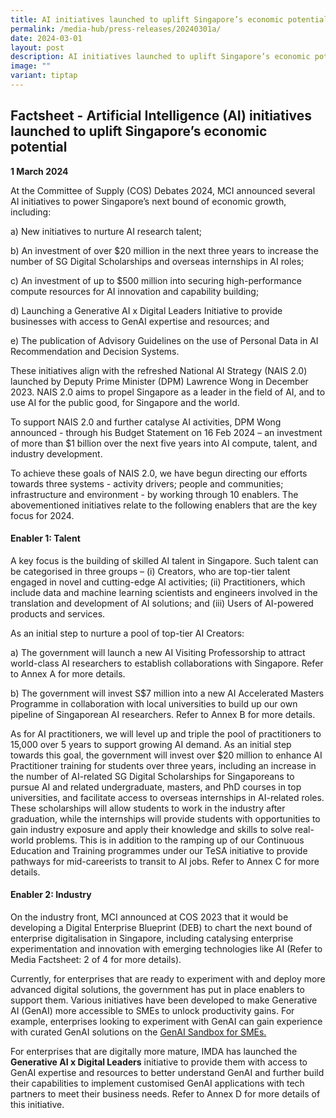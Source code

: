 ```yaml
---
title: AI initiatives launched to uplift Singapore’s economic potential (Factsheet)
permalink: /media-hub/press-releases/20240301a/
date: 2024-03-01
layout: post
description: AI initiatives launched to uplift Singapore’s economic potential
image: ""
variant: tiptap
---
```

<h2>Factsheet - Artificial Intelligence (AI) initiatives launched to uplift Singapore’s economic potential</h2>
<p><strong>1 March 2024</strong>
</p>
<p>At the Committee of Supply (COS) Debates 2024, MCI announced several AI
initiatives to power Singapore’s next bound of economic growth, including:</p>
<p></p>
<p>a) New initiatives to nurture AI research talent;</p>
<p>b) An investment of over $20 million in the next three years to increase
the number of SG Digital Scholarships and overseas internships in AI roles;</p>
<p>c) An investment of up to $500 million into securing high-performance
compute resources for AI innovation and capability building;</p>
<p>d) Launching a Generative AI x Digital Leaders Initiative to provide businesses
with access to GenAI expertise and resources; and</p>
<p>e) The publication of Advisory Guidelines on the use of Personal Data
in AI Recommendation and Decision Systems.</p>
<p></p>
<p>These initiatives align with the refreshed National AI Strategy (NAIS
2.0) launched by Deputy Prime Minister (DPM) Lawrence Wong in December
2023. NAIS 2.0 aims to propel Singapore as a leader in the field of AI,
and to use AI for the public good, for Singapore and the world.</p>
<p>To support NAIS 2.0 and further catalyse AI activities, DPM Wong announced
- through his Budget Statement on 16 Feb 2024 – an investment of more than
$1 billion over the next five years into AI compute, talent, and industry
development.</p>
<p>To achieve these goals of NAIS 2.0, we have begun directing our efforts
towards three systems - activity drivers; people and communities; infrastructure
and environment - by working through 10 enablers. The abovementioned initiatives
relate to the following enablers that are the key focus for 2024.</p>
<h4>Enabler 1: Talent</h4>
<p>A key focus is the building of skilled AI talent in Singapore. Such talent
can be categorised in three groups – (i) Creators, who are top-tier talent
engaged in novel and cutting-edge AI activities; (ii) Practitioners, which
include data and machine learning scientists and engineers involved in
the translation and development of AI solutions; and (iii) Users of AI-powered
products and services.</p>
<p>As an initial step to nurture a pool of top-tier AI Creators:</p>
<p>a) The government will launch a new AI Visiting Professorship to attract
world-class AI researchers to establish collaborations with Singapore.
Refer to Annex A for more details.</p>
<p>b) The government will invest S$7 million into a new AI Accelerated Masters
Programme in collaboration with local universities to build up our own
pipeline of Singaporean AI researchers. Refer to Annex B for more details.</p>
<p>As for AI practitioners, we will level up and triple the pool of practitioners
to 15,000 over 5 years to support growing AI demand. As an initial step
towards this goal, the government will invest over $20 million to enhance
AI Practitioner training for students over three years, including an increase
in the number of AI-related SG Digital Scholarships for Singaporeans to
pursue AI and related undergraduate, masters, and PhD courses in top universities,
and facilitate access to overseas internships in AI-related roles. These
scholarships will allow students to work in the industry after graduation,
while the internships will provide students with opportunities to gain
industry exposure and apply their knowledge and skills to solve real-world
problems. This is in addition to the ramping up of our Continuous Education
and Training programmes under our TeSA initiative to provide pathways for
mid-careerists to transit to AI jobs. Refer to Annex C for more details.</p>
<h4>Enabler 2: Industry</h4>
<p>On the industry front, MCI announced at COS 2023 that it would be developing
a Digital Enterprise Blueprint (DEB) to chart the next bound of enterprise
digitalisation in Singapore, including catalysing enterprise experimentation
and innovation with emerging technologies like AI (Refer to Media Factsheet:
2 of 4 for more details).</p>
<p>Currently, for enterprises that are ready to experiment with and deploy
more advanced digital solutions, the government has put in place enablers
to support them. Various initiatives have been developed to make Generative
AI (GenAI) more accessible to SMEs to unlock productivity gains. For example,
enterprises looking to experiment with GenAI can gain experience with curated
GenAI solutions on the <a href="https://go.gov.sg/sme-gen-ai" rel="noopener noreferrer nofollow" target="_blank">GenAI Sandbox for SMEs.</a>
</p>
<p>For enterprises that are digitally more mature, IMDA has launched the <strong>Generative AI x Digital Leaders</strong> initiative
to provide them with access to GenAI expertise and resources to better
understand GenAI and further build their capabilities to implement customised
GenAI applications with tech partners to meet their business needs. Refer
to Annex D for more details of this initiative.</p>